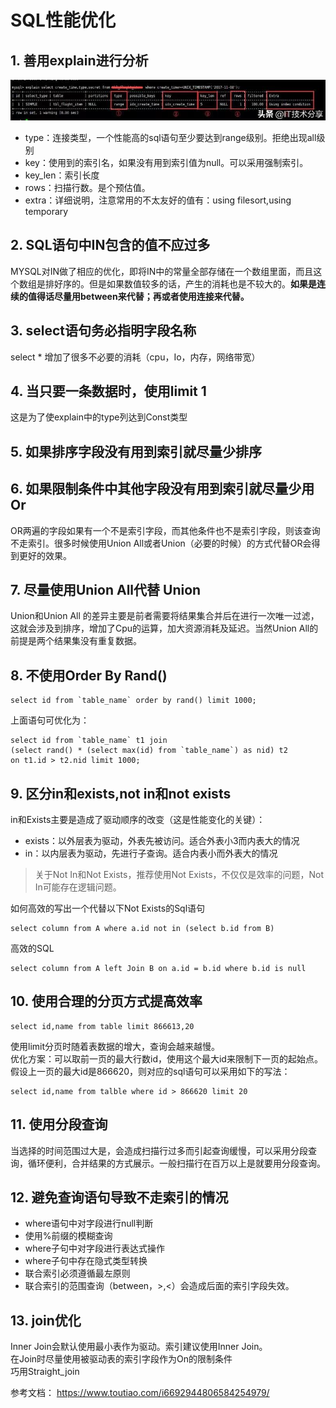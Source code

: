 # SQL性能优化

## 1. 善用explain进行分析
![](./source/sql_001.jpg)

* type：连接类型，一个性能高的sql语句至少要达到range级别。拒绝出现all级别
* key：使用到的索引名，如果没有用到索引值为null。可以采用强制索引。
* key_len：索引长度
* rows：扫描行数。是个预估值。
* extra：详细说明，注意常用的不太友好的值有：using filesort,using temporary

## 2. SQL语句中IN包含的值不应过多
MYSQL对IN做了相应的优化，即将IN中的常量全部存储在一个数组里面，而且这个数组是排好序的。但是如果数值较多的话，产生的消耗也是不较大的。**如果是连续的值得话尽量用between来代替；再或者使用连接来代替。**

## 3. select语句务必指明字段名称
select * 增加了很多不必要的消耗（cpu，Io，内存，网络带宽）

## 4. 当只要一条数据时，使用limit 1
这是为了使explain中的type列达到Const类型

## 5. 如果排序字段没有用到索引就尽量少排序
## 6. 如果限制条件中其他字段没有用到索引就尽量少用Or
OR两遍的字段如果有一个不是索引字段，而其他条件也不是索引字段，则该查询不走索引。很多时候使用Union All或者Union（必要的时候）的方式代替OR会得到更好的效果。

## 7. 尽量使用Union All代替 Union
Union和Union All 的差异主要是前者需要将结果集合并后在进行一次唯一过滤，这就会涉及到排序，增加了Cpu的运算，加大资源消耗及延迟。当然Union All的前提是两个结果集没有重复数据。

## 8. 不使用Order By Rand()
```
select id from `table_name` order by rand() limit 1000;
```
上面语句可优化为：
```
select id from `table_name` t1 join 
(select rand() * (select max(id) from `table_name`) as nid) t2 
on t1.id > t2.nid limit 1000;
```

## 9. 区分in和exists,not in和not exists
in和Exists主要是造成了驱动顺序的改变（这是性能变化的关键）：
* exists：以外层表为驱动，外表先被访问。适合外表小3而内表大的情况
* in：以内层表为驱动，先进行子查询。适合内表小而外表大的情况

> 关于Not In和Not Exists，推荐使用Not Exists，不仅仅是效率的问题，Not In可能存在逻辑问题。

如何高效的写出一个代替以下Not Exists的Sql语句
```
select column from A where a.id not in (select b.id from B)
```
高效的SQL
```
select column from A left Join B on a.id = b.id where b.id is null
```

## 10. 使用合理的分页方式提高效率
```
select id,name from table limit 866613,20
```
使用limit分页时随着表数据的增大，查询会越来越慢。  
优化方案：可以取前一页的最大行数id，使用这个最大id来限制下一页的起始点。假设上一页的最大id是866620，则对应的sql语句可以采用如下的写法：
```
select id,name from talble where id > 866620 limit 20
```

## 11. 使用分段查询
当选择的时间范围过大是，会造成扫描行过多而引起查询缓慢，可以采用分段查询，循环便利，合并结果的方式展示。一般扫描行在百万以上是就要用分段查询。

## 12. 避免查询语句导致不走索引的情况

* where语句中对字段进行null判断
* 使用%前缀的模糊查询
* where子句中对字段进行表达式操作
* where子句中存在隐式类型转换
* 联合索引必须遵循最左原则
* 联合索引的范围查询（between，>,<）会造成后面的索引字段失效。

## 13. join优化
Inner Join会默认使用最小表作为驱动。索引建议使用Inner Join。  
在Join时尽量使用被驱动表的索引字段作为On的限制条件  
巧用Straight_join


参考文档：
https://www.toutiao.com/i6692944806584254979/